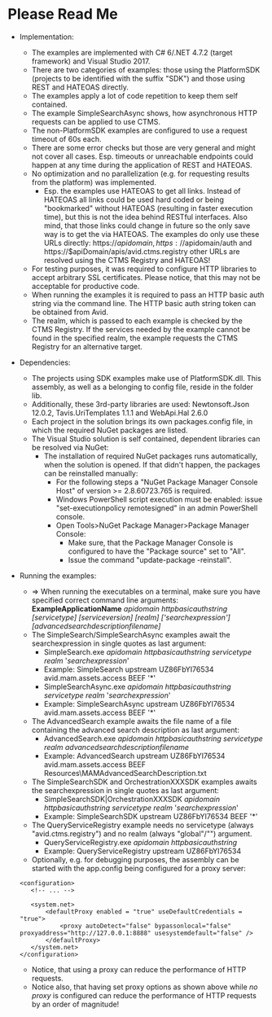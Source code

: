 # Please Read Me #
* Implementation:
    * The examples are implemented with C# 6/.NET 4.7.2 (target framework) and Visual Studio 2017.
    * There are two categories of examples: those using the PlatformSDK (projects to be identified with the suffix "SDK") and those using REST and HATEOAS directly.
	* The examples apply a lot of code repetition to keep them self contained.
    * The example SimpleSearchAsync shows, how asynchronous HTTP requests can be applied to use CTMS.
	* The non-PlatformSDK examples are configured to use a request timeout of 60s each.
	* There are some error checks but those are very general and might not cover all cases. Esp. timeouts or unreachable endpoints could happen at any time during the application of REST and HATEOAS.
    * No optimization and no parallelization (e.g. for requesting results from the platform) was implemented.
        * Esp. the examples use HATEOAS to get all links. Instead of HATEOAS all links could be used hard coded or being "bookmarked" without HATEOAS (resulting in faster execution time), but this is not the idea behind RESTful interfaces. Also mind, that those links could change in future so the only save way is to get the via HATEOAS. The examples do only use these URLs directly: https://$apidomain, https://$apidomain/auth and https://$apiDomain/apis/avid.ctms.registry other URLs are resolved using the CTMS Registry and HATEOAS!
    * For testing purposes, it was required to configure HTTP libraries to accept arbitrary SSL certificates. Please notice, that this may not be acceptable for productive code.
	* When running the examples it is required to pass an HTTP basic auth string via the command line. The HTTP basic auth string token can be obtained from Avid.
	* The realm, which is passed to each example is checked by the CTMS Registry. If the services needed by the example cannot be found in the specified realm, the example requests the CTMS Registry for an alternative target.

* Dependencies:
    * The projects using SDK examples make use of PlatformSDK.dll. This assembly, as well as a belonging to config file, reside in the folder lib.
    * Additionally, these 3rd-party libraries are used: Newtonsoft.Json 12.0.2, Tavis.UriTemplates 1.1.1 and WebApi.Hal 2.6.0 
    * Each project in the solution brings its own packages.config file, in which the required NuGet packages are listed.
    * The Visual Studio solution is self contained, dependent libraries can be resolved via NuGet:
		* The installation of required NuGet packages runs automatically, when the solution is opened. If that didn't happen, the packages can be reinstalled manually:
			* For the following steps a "NuGet Package Manager Console Host" of version >= 2.8.60723.765 is required.
			* Windows PowerShell script execution must be enabled: issue "set-executionpolicy remotesigned" in an admin PowerShell console.
			* Open Tools>NuGet Package Manager>Package Manager Console:
				* Make sure, that the Package Manager Console is configured to have the "Package source" set to "All".
				* Issue the command "update-package -reinstall".

* Running the examples:
    * => When running the executables on a terminal, make sure you have specified correct command line arguments: __ExampleApplicationName__ _apidomain_ _httpbasicauthstring_ _[servicetype]_ _[serviceversion]_ _[realm]_ _['searchexpression']_ _[advancedsearchdescriptionfilename]_
    * The SimpleSearch/SimpleSearchAsync examples await the searchexpression in single quotes as last argument:
        * SimpleSearch.exe _apidomain_ _httpbasicauthstring_ _servicetype_ _realm_ '_searchexpression_'
        * Example: SimpleSearch upstream UZ86FbYI76534 avid.mam.assets.access BEEF '*'
		* SimpleSearchAsync.exe _apidomain_ _httpbasicauthstring_ _servicetype_ _realm_ '_searchexpression_'
        * Example: SimpleSearchAsync upstream UZ86FbYI76534 avid.mam.assets.access BEEF '*'
    * The AdvancedSearch example awaits the file name of a file containing the advanced search description as last argument:
        * AdvancedSearch.exe _apidomain_ _httpbasicauthstring_ _servicetype_ _realm_ _advancedsearchdescriptionfilename_
        * Example: AdvancedSearch upstream UZ86FbYI76534 avid.mam.assets.access BEEF Resources\MAMAdvancedSearchDescription.txt
    * The SimpleSearchSDK and OrchestrationXXXSDK examples awaits the searchexpression in single quotes as last argument:
        * SimpleSearchSDK|OrchestrationXXXSDK _apidomain_ _httpbasicauthstring_ _servicetype_ _realm_ '_searchexpression_'
        * Example: SimpleSearchSDK upstream UZ86FbYI76534 BEEF '*'
    * The QueryServiceRegistry example needs no servicetype (always "avid.ctms.registry") and no realm (always "global"/"") argument.
        * QueryServiceRegistry.exe _apidomain_ _httpbasicauthstring_
        * Example: QueryServiceRegistry upstream UZ86FbYI76534
    * Optionally, e.g. for debugging purposes, the assembly can be started with the app.config being configured for a proxy server:
     ```
    <configuration>
        <!-- ... -->

        <system.net>
            <defaultProxy enabled = "true" useDefaultCredentials = "true">
                <proxy autoDetect="false" bypassonlocal="false" proxyaddress="http://127.0.0.1:8888" usesystemdefault="false" />
            </defaultProxy>
        </system.net>
    </configuration>
     ```

     * Notice, that using a proxy can reduce the performance of HTTP requests.
     * Notice also, that having set proxy options as shown above while *no proxy* is configured can reduce the performance of HTTP requests by an order of magnitude!